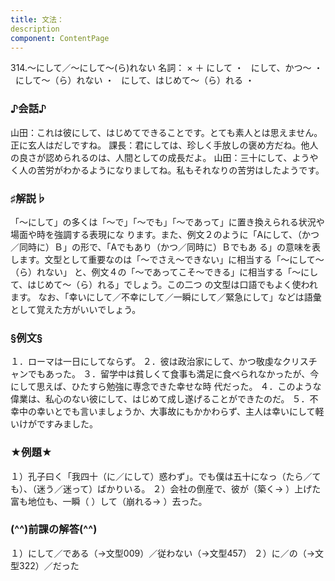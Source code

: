 ```yaml
---
title: 文法：
description
component: ContentPage
---
```



314.～にして／～にして～(ら)れない
名詞： × ＋ にして ・
  にして、かつ～ ・
  にして～（ら）れない ・
  にして、はじめて～（ら）れる ・
### ♪会話♪
山田：これは彼にして、はじめてできることです。とても素人とは思えません。正に玄人はだしですね。 課長：君にしては、珍しく手放しの褒め方だね。他人の良さが認められるのは、人間としての成長だよ。 山田：三十にして、ようやく人の苦労がわかるようになりましてね。私もそれなりの苦労はしたようです。
### ♯解説♭
「～にして」の多くは「～で」「～でも」「～であって」に置き換えられる状況や場面や時を強調する表現にな ります。また、例文２のように「Aにして、（かつ／同時に）Ｂ」の形で、「Aでもあり（かつ／同時に）Ｂでもあ る」の意味を表します。文型として重要なのは「～でさえ～できない」に相当する「～にして～（ら）れない」 と、例文４の「～であってこそ～できる」に相当する「～にして、はじめて～（ら）れる」でしょう。この二つ の文型は口語でもよく使われます。
なお、「幸いにして／不幸にして／一瞬にして／緊急にして」などは語彙として覚えた方がいいでしょう。
### §例文§
１．ローマは一日にしてならず。
２．彼は政治家にして、かつ敬虔なクリスチャンでもあった。
３．留学中は貧しくて食事も満足に食べられなかったが、今にして思えば、ひたすら勉強に専念できた幸せな時 代だった。
４．このような偉業は、私心のない彼にして、はじめて成し遂げることができたのだ。
５．不幸中の幸いとでも言いましょうか、大事故にもかかわらず、主人は幸いにして軽いけがですみました。
### ★例題★
１）孔子曰く「我四十（に／にして）惑わず」。でも僕は五十になっ（たら／ても）、（迷う／迷って）ばかりいる。
２）会社の倒産で、彼が（築く→ ）上げた富も地位も、一瞬（ ）して（崩れる→ ）去った。
### (^^)前課の解答(^^)
１）にして／である（→文型009）／従わない（→文型457）
２）に／の（→文型322）／だった
